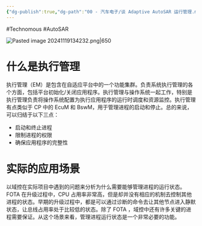 ```yaml
---
{"dg-publish":true,"dg-path":"00 - 汽车电子/谈 Adaptive AutoSAR 运行管理.md","permalink":"/00 - 汽车电子/谈 Adaptive AutoSAR 运行管理/","created":"2023-03-07T17:43:40.000+08:00","updated":"2024-11-19T13:46:23.280+08:00"}
---
```


#Technomous #AutoSAR

![Pasted image 20241119134232.png|650](/img/user/0.Asset/resource/Pasted%20image%2020241119134232.png)
# 什么是执行管理

执行管理（EM）是包含在自适应平台中的一个功能集群。负责系统执行管理的各个方面，包括平台初始化/关闭应用程序。执行管理与操作系统一起工作，特别是执行管理负责将操作系统配置为执行应用程序的运行时调度和资源监控。执行管理有点类似于 CP 中的 EcuM 和 BswM，用于管理进程的启动和停止。总的来说，可以归结于以下三点：

- 启动和终止进程
- 限制进程的权限
- 确保应用程序的完整性

# 实际的应用场景

以域控在实际项目中遇到的问题来分析为什么需要能够管理进程的运行状态。FOTA 在升级过程中，CPU 占用率非常高，但是却并没有相应的机制去控制其他进程的状态。早期的升级过程中，都是可以通过诊断的命令去让其他节点进入静默状态，让总线占用率处于比较低的状态。除了 FOTA ，域控中还有许多关键的进程需要保证。从这个场景来看，管理进程运行状态是一个非常必要的功能。